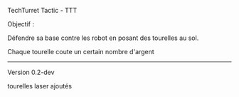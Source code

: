 TechTurret Tactic - TTT

Objectif : 

Défendre sa base contre les robot en posant des tourelles au sol.

Chaque tourelle coute un certain nombre d'argent


----------------

Version 0.2-dev

tourelles laser ajoutés